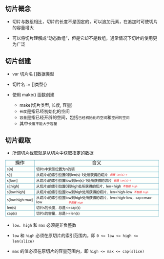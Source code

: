 ## 切片概念

- 切片与数组相比，切片的长度不是固定的，可以追加元素，在追加时可使切片的容量增大

- 可以将切片理解成“动态数组”，但是它却不是数组，通常情况下切片的使用更为广泛

## 切片创建

- var 切片名 []数据类型

- 切片名 := []类型{}

- 使用 make() 函数创建
    - make(切片类型, 长度, 容量)
    - `长度`是指已经初始化的空间
    - `容量`是指已经开辟的空间，包括`已经初始化的空间`和`空闲的空间`
    - 其中`长度不能大于容量`

## 切片截取

- 所谓切片截取就是从切片中获取指定的数据

![切片截取](切片截取.png)

- `low`、`high` 和 `max` 必须是非负整数

- `low` 和 `high` 必须在原切片的索引范围内，即 `0 <= low <= high <= len(slice)`

- `max` 的值必须在原切片的容量范围内，即 `high <= max <= cap(slice)`